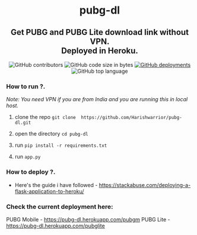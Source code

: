 <h1 align='center'>
         pubg-dl
  </h1>

<h2 align='center'>
Get PUBG and PUBG Lite download link without VPN.
         </br> Deployed in Heroku.
</h3>

<p align="center">
         
  <img alt="GitHub contributors" src="https://img.shields.io/github/contributors/Harishwarrior/pubg-dl?style=for-the-badge">
  
  <img alt="GitHub code size in bytes" src="https://img.shields.io/github/languages/code-size/Harishwarrior/pubg-dl?style=for-the-badge">
  
  <a href="https://github.com/Harishwarrior/pubg-dl/deployments/activity_log?environment=pubg-dl">
  <img alt="GitHub deployments" src="https://img.shields.io/github/deployments/Harishwarrior/pubg-dl/pubg-dl?style=for-the-badge">
         </a>
  
  <img alt="GitHub top language" src="https://img.shields.io/github/languages/top/Harishwarrior/pubg-dl?style=for-the-badge">
  
### How to run ?.  

*Note: You need VPN if you are from India and you are running this in local host.*

1. clone the repo ``git clone  https://github.com/Harishwarrior/pubg-dl.git``

2. open the directory ``cd pubg-dl``

3. run ``pip install -r requirements.txt``

4. run ``app.py``

### How to deploy ?.

* Here's the guide i have followed - https://stackabuse.com/deploying-a-flask-application-to-heroku/

### Check the current deployment here: 

PUBG Mobile - https://pubg-dl.herokuapp.com/pubgm
PUBG Lite   - https://pubg-dl.herokuapp.com/pubglite
